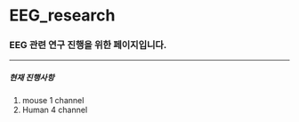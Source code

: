 # EEG_research

### EEG 관련 연구 진행을 위한 페이지입니다.

---------

##### 현재 진행사항

1. mouse 1 channel
2. Human 4 channel
